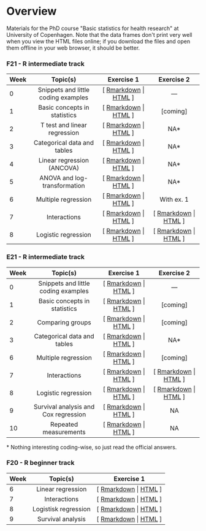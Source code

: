 # Overview
Materials for the PhD course "Basic statistics for health research" at University of Copenhagen. Note that the data frames don't print very well when you view the HTML files online; if you download the files and open them offline in your web browser, it should be better. 

### F21 - R intermediate track

| Week | Topic(s) | Exercise 1 | Exercise 2 | 
|:-----|:--------:|:----------:|:----------:|
| 0 | Snippets and little coding examples | [ [Rmarkdown](E21/snippets.Rmd) \| [HTML](https://htmlpreview.github.io/?https://github.com/epiben/course_basic_stats/blob/master/E21/snippets.html) ] | — | 
| 1 | Basic concepts in statistics | [ [Rmarkdown](E21/notebook_week_1__ex_1.Rmd) \| [HTML](https://htmlpreview.github.io/?https://github.com/epiben/course_basic_stats/blob/master/E21/notebook_week_1__ex_1.html) \] | \[coming\] | 
| 2 | T test and linear regression | [ [Rmarkdown](E21/notebook_week_2__ex_1.Rmd) \| [HTML](https://htmlpreview.github.io/?https://github.com/epiben/course_basic_stats/blob/master/E21/notebook_week_2__ex_1.html) \] | NA\* | 
| 3 | Categorical data and tables | [ [Rmarkdown](E21/notebook_week_3__ex_1.Rmd) \| [HTML](https://htmlpreview.github.io/?https://github.com/epiben/course_basic_stats/blob/master/E21/notebook_week_3__ex_1.html) \] | NA\* | 
| 4 | Linear regression (ANCOVA) | [ [Rmarkdown](E21/notebook_week_4__ex_1.Rmd) \| [HTML](https://htmlpreview.github.io/?https://github.com/epiben/course_basic_stats/blob/master/E21/notebook_week_4__ex_1.html) \] | NA\* | 
| 5 | ANOVA and log-transformation | [ [Rmarkdown](E21/notebook_week_5__ex_1.Rmd) \| [HTML](https://htmlpreview.github.io/?https://github.com/epiben/course_basic_stats/blob/master/E21/notebook_week_5__ex_1.html) \] | NA\* | 
| 6 | Multiple regression | [ [Rmarkdown](E21/notebook_week_6__ex_1-2.Rmd) \| [HTML](https://htmlpreview.github.io/?https://github.com/epiben/course_basic_stats/blob/master/E21/notebook_week_6__ex_1-2.html) \] | With ex. 1 | 
| 7 | Interactions | [ [Rmarkdown](E21/notebook_week_7__ex_1.Rmd) \| [HTML](https://htmlpreview.github.io/?https://github.com/epiben/course_basic_stats/blob/master/E21/notebook_week_7__ex_1.html) \] | [ [Rmarkdown](E21/notebook_week_7__ex_2.Rmd) \| [HTML](https://htmlpreview.github.io/?https://github.com/epiben/course_basic_stats/blob/master/E21/notebook_week_7__ex_2.html) \] |
| 8 | Logistic regression | [ [Rmarkdown](E21/notebook_week_8__ex_1.Rmd) \| [HTML](https://htmlpreview.github.io/?https://github.com/epiben/course_basic_stats/blob/master/E21/notebook_week_8__ex_1.html) \] | [ [Rmarkdown](E21/notebook_week_8__ex_2.Rmd) \| [HTML](https://htmlpreview.github.io/?https://github.com/epiben/course_basic_stats/blob/master/E21/notebook_week_8__ex_2.html) \] |

### E21 - R intermediate track

| Week | Topic(s) | Exercise 1 | Exercise 2 |
|:-----|:--------:|:----------:|:----------:|
| 0 | Snippets and little coding examples | [ [Rmarkdown](F21/snippets.Rmd) \| [HTML](https://htmlpreview.github.io/?https://github.com/epiben/course_basic_stats/blob/master/F21/snippets.html) ] | — |
| 1 | Basic concepts in statistics | [ [Rmarkdown](F21/notebook_week_1__ex_1.Rmd) \| [HTML](https://htmlpreview.github.io/?https://github.com/epiben/course_basic_stats/blob/master/F21/notebook_week_1__ex_1.html) \] | \[coming\] |
| 2 | Comparing groups | [ [Rmarkdown](F21/notebook_week_2__ex_1.Rmd) \| [HTML](https://htmlpreview.github.io/?https://github.com/epiben/course_basic_stats/blob/master/F21/notebook_week_2__ex_1.html) \] | \[coming\] |
| 3 | Categorical data and tables | [ [Rmarkdown](F21/notebook_week_3__ex_1.Rmd) \| [HTML](https://htmlpreview.github.io/?https://github.com/epiben/course_basic_stats/blob/master/F21/notebook_week_3__ex_1.html) \] | NA* |
| 6 | Multiple regression | [ [Rmarkdown](F21/notebook_week_6__ex_1.Rmd) \| [HTML](https://htmlpreview.github.io/?https://github.com/epiben/course_basic_stats/blob/master/F21/notebook_week_6__ex_1.html) \] | \[coming\] |
| 7 | Interactions | [ [Rmarkdown](F21/notebook_week_7__ex_1.Rmd) \|  [HTML](https://htmlpreview.github.io/?https://github.com/epiben/course_basic_stats/blob/master/F21/notebook_week_7__ex_1.html) \] | [ [Rmarkdown](F21/notebook_week_7__ex_2.Rmd) \| [HTML](https://htmlpreview.github.io/?https://github.com/epiben/course_basic_stats/blob/master/F21/notebook_week_7__ex_2.html) \] |
| 8 | Logistic regression | [ [Rmarkdown](F21/notebook_week_8__ex_1.Rmd) \|  [HTML](https://htmlpreview.github.io/?https://github.com/epiben/course_basic_stats/blob/master/F21/notebook_week_8__ex_1.html) \] | [ [Rmarkdown](F21/notebook_week_8__ex_2.Rmd) \| [HTML](https://htmlpreview.github.io/?https://github.com/epiben/course_basic_stats/blob/master/F21/notebook_week_8__ex_2.html) \] |
| 9 | Survival analysis and Cox regression | [ [Rmarkdown](F21/notebook_week_9__ex_1.Rmd) \|  [HTML](https://htmlpreview.github.io/?https://github.com/epiben/course_basic_stats/blob/master/F21/notebook_week_9__ex_1.html) \] | NA |
| 10 | Repeated measurements | [ [Rmarkdown](F21/notebook_week_10__ex_1.Rmd) \|  [HTML](https://htmlpreview.github.io/?https://github.com/epiben/course_basic_stats/blob/master/F21/notebook_week_10__ex_1.html) \] | NA |

\* Nothing interesting coding-wise, so just read the official answers.

### F20 - R beginner track
| Week | Topic(s) | Exercise 1 |
|:-----|:--------:|:----------:|
| 6 | Linear regression | [ [Rmarkdown](E20/notebook_week_6__ex_1.Rmd) \| [HTML](https://htmlpreview.github.io/?https://github.com/epiben/course_basic_stats/blob/master/E20/notebook_week_6__ex_1.html) \] | 
| 7 | Interactions | [ [Rmarkdown](E20/notebook_week_7__ex_1.Rmd) \| [HTML](https://htmlpreview.github.io/?https://github.com/epiben/course_basic_stats/blob/master/E20/notebook_week_7__ex_1.html) \] | 
| 8 | Logistisk regression | [ [Rmarkdown](E20/notebook_week_8__ex_1.Rmd) \| [HTML](https://htmlpreview.github.io/?https://github.com/epiben/course_basic_stats/blob/master/E20/notebook_week_8__ex_1.html) \] | 
| 9 | Survival analysis | [ [Rmarkdown](E20/notebook_week_9__ex_1.Rmd) \| [HTML](https://htmlpreview.github.io/?https://github.com/epiben/course_basic_stats/blob/master/E20/notebook_week_9__ex_1.html) \] | 
